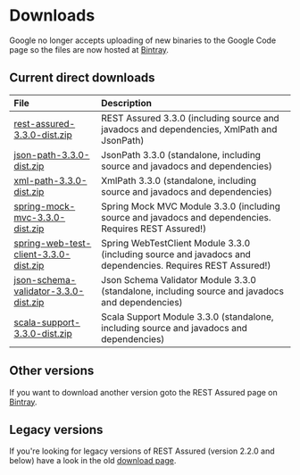 # Downloads #

Google no longer accepts uploading of new binaries to the Google Code page so the files are now hosted at [Bintray](https://bintray.com/johanhaleby/generic/rest-assured).

## Current direct downloads ##
| File | Description |
|:-----|:------------|
| [rest-assured-3.3.0-dist.zip](http://dl.bintray.com/johanhaleby/generic/rest-assured-3.3.0-dist.zip)  |   REST Assured 3.3.0 (including source and javadocs and dependencies, XmlPath and JsonPath) |
| [json-path-3.3.0-dist.zip](http://dl.bintray.com/johanhaleby/generic/json-path-3.3.0-dist.zip)  | JsonPath 3.3.0 (standalone, including source and javadocs and dependencies) |
| [xml-path-3.3.0-dist.zip](http://dl.bintray.com/johanhaleby/generic/xml-path-3.3.0-dist.zip)  | XmlPath 3.3.0 (standalone, including source and javadocs and dependencies) |
| [spring-mock-mvc-3.3.0-dist.zip](http://dl.bintray.com/johanhaleby/generic/spring-mock-mvc-3.3.0-dist.zip)  | Spring Mock MVC Module 3.3.0 (including source and javadocs and dependencies. Requires REST Assured!)  |
| [spring-web-test-client-3.3.0-dist.zip](http://dl.bintray.com/johanhaleby/generic/spring-web-test-client-3.3.0-dist.zip)  | Spring WebTestClient Module 3.3.0 (including source and javadocs and dependencies. Requires REST Assured!)  |
| [json-schema-validator-3.3.0-dist.zip](http://dl.bintray.com/johanhaleby/generic/json-schema-validator-3.3.0-dist.zip)  | Json Schema Validator Module 3.3.0 (standalone, including source and javadocs and dependencies)  |
| [scala-support-3.3.0-dist.zip](http://dl.bintray.com/johanhaleby/generic/scala-support-3.3.0-dist.zip)  | Scala Support Module 3.3.0 (standalone, including source and javadocs and dependencies)  |


## Other versions ##
If you want to download another version goto the REST Assured page on [Bintray](https://bintray.com/johanhaleby/generic/rest-assured).

## Legacy versions ##
If you're looking for legacy versions of REST Assured (version 2.2.0 and below) have a look in the old  <a href='https://code.google.com/p/rest-assured/downloads/list?can=1&q=&colspec=Filename+Summary+Uploaded+ReleaseDate+Size+DownloadCount'>download page</a>.
